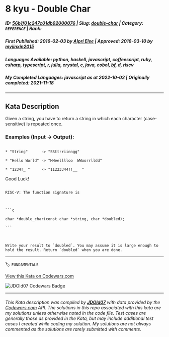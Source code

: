 # 8 kyu - Double Char

##### **ID**: [56b1f01c247c01db92000076](https://www.codewars.com/kata/56b1f01c247c01db92000076) | **Slug**: [double-char](https://www.codewars.com/kata/56b1f01c247c01db92000076) | **Category**: `REFERENCE` | **Rank**: <span style="color:white">8 kyu</span>

##### **First Published**: 2016-02-03 ***by*** [Alpri Else](https://www.codewars.com/users/Alpri%20Else) | **Approved**: 2016-03-10 ***by*** [myjinxin2015](https://www.codewars.com/users/myjinxin2015)

##### **Languages Available**: python, haskell, javascript, coffeescript, ruby, csharp, typescript, r, julia, crystal, c, java, cobol, bf, d, riscv

##### **My Completed Languages**: javascript ***as at*** 2022-10-02 | **Originally completed**: 2021-11-18

---

## Kata Description


Given a string, you have to return a string in which each character (case-sensitive) is repeated once.



### Examples (Input -> Output):

```

* "String"      -> "SSttrriinngg"

* "Hello World" -> "HHeelllloo  WWoorrlldd"

* "1234!_ "     -> "11223344!!__  "

```

Good Luck!



~~~if:riscv

RISC-V: The function signature is



```c

char *double_char(const char *string, char *doubled);

```



Write your result to `doubled`. You may assume it is large enough to hold the result. Return `doubled` when you are done.

~~~

---


🏷 `FUNDAMENTALS`


[View this Kata on Codewars.com](https://www.codewars.com/kata/56b1f01c247c01db92000076)

![](https://www.codewars.com/users/jdold07/badges/large "JDOld07 Codewars Badge")

---

###### *This Kata description was compiled by [**JDOld07**](https://tpstech.dev) with data provided by the [Codewars.com](https://www.codewars.com) API.  The solutions in this repo associated with this kata are my solutions unless otherwise noted in the code file.  Test cases are generally those as provided in the Kata, but may include additional test cases I created while coding my solution.  My solutions are not always commented as the solutions are rarely submitted with comments.*
